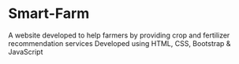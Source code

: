 # Smart-Farm

A website developed to help farmers by providing crop and fertilizer recommendation services
Developed using HTML, CSS, Bootstrap & JavaScript
